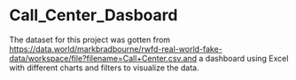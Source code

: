 # Call_Center_Dasboard
The dataset for this project was gotten from https://data.world/markbradbourne/rwfd-real-world-fake-data/workspace/file?filename=Call+Center.csv.and
a dashboard using Excel with different charts and filters to visualize the data.
